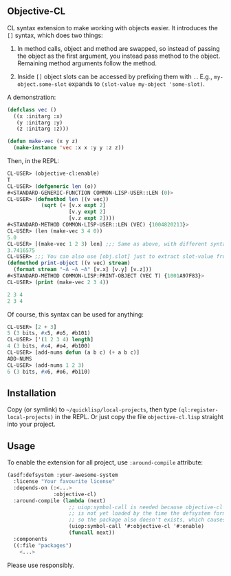 Objective-CL
----

CL syntax extension to make working with objects easier.
It introduces the `[]` syntax, which does two things:

1. In method calls, object and method are swapped, so instead of
   passing the object as the first argument, you instead pass method
   to the object. Remaining method arguments follow the method.

2. Inside `[]` object slots can be accessed by prefixing them with
   `.`.  E.g., `my-object.some-slot` expands to `(slot-value my-object
   'some-slot)`.

A demonstration:
```lisp
(defclass vec ()
  ((x :initarg :x)
   (y :initarg :y)
   (z :initarg :z)))

(defun make-vec (x y z)
  (make-instance 'vec :x x :y y :z z))
```


Then, in the REPL:
```lisp
CL-USER> (objective-cl:enable)
T
CL-USER> (defgeneric len (o))
#<STANDARD-GENERIC-FUNCTION COMMON-LISP-USER::LEN (0)>
CL-USER> (defmethod len ((v vec))
           (sqrt (+ [v.x expt 2]
                    [v.y expt 2]
                    [v.z expt 2])))
#<STANDARD-METHOD COMMON-LISP-USER::LEN (VEC) {1004820213}>
CL-USER> (len (make-vec 3 4 0))
5.0
CL-USER> [(make-vec 1 2 3) len] ;;; Same as above, with different syntax
3.7416575
CL-USER> ;;; You can also use [obj.slot] just to extract slot-value from an object:
(defmethod print-object ((v vec) stream)
  (format stream "~A ~A ~A" [v.x] [v.y] [v.z]))
#<STANDARD-METHOD COMMON-LISP:PRINT-OBJECT (VEC T) {1001A97F83}>
CL-USER> (print (make-vec 2 3 4))

2 3 4
2 3 4
```


Of course, this syntax can be used for anything:
```lisp
CL-USER> [2 + 3]
5 (3 bits, #x5, #o5, #b101)
CL-USER> ['(1 2 3 4) length]
4 (3 bits, #x4, #o4, #b100)
CL-USER> [add-nums defun (a b c) (+ a b c)]
ADD-NUMS
CL-USER> (add-nums 1 2 3)
6 (3 bits, #x6, #o6, #b110)
```

Installation
---

Copy (or symlink) to `~/quicklisp/local-projects`, then type `(ql:register-local-projects)` in the REPL.
Or just copy the file `objective-cl.lisp` straight into your project.

Usage
---

To enable the extension for all project, use `:around-compile` attribute:
```lisp
(asdf:defsystem :your-awesome-system
  :license "Your favourite license"
  :depends-on (:<...>
               :objective-cl)
  :around-compile (lambda (next)
                    ;; uiop:symbol-call is needed because objective-cl system
                    ;; is not yet loaded by the time the defsystem form is read,
                    ;; so the package also doesn't exists, which causes an error
                    (uiop:symbol-call '#:objective-cl '#:enable)
                    (funcall next))
  :components
  ((:file "packages")
    <...>
```

Please use responsibly.
